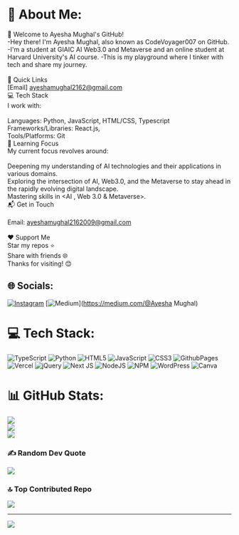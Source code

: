 # 💫 About Me:
👋 Welcome to Ayesha Mughal's GitHub!<br>-Hey there! I'm Ayesha Mughal, also known as CodeVoyager007 on GitHub. -I'm a student at GIAIC AI Web3.0 and Metaverse and an online student at Harvard University's AI course. -This is my playground where I tinker with tech and share my journey.<br><br>🌟 Quick Links<br>[Email] ayeshamughal2162@gmail.com<br>💻 Tech Stack<br>I work with:<br><br>Languages: Python, JavaScript, HTML/CSS, Typescript<br>Frameworks/Libraries: React.js,<br>Tools/Platforms: Git<br>🎯 Learning Focus<br>My current focus revolves around:<br><br>Deepening my understanding of AI technologies and their applications in various domains.<br>Exploring the intersection of AI, Web3.0, and the Metaverse to stay ahead in the rapidly evolving digital landscape.<br>Mastering skills in <AI , Web 3.0 & Metaverse>.<br>📬 Get in Touch<br><br>Email: ayeshamughal2162009@gmail.com<br><br>❤️ Support Me<br>Star my repos ⭐<br>Share with friends 🌐<br>Thanks for visiting! 😊


## 🌐 Socials:
[![Instagram](https://img.shields.io/badge/Instagram-%23E4405F.svg?logo=Instagram&logoColor=white)](https://instagram.com/Ayesha_Techadventures) [![Medium](https://img.shields.io/badge/Medium-12100E?logo=medium&logoColor=white)](https://medium.com/@Ayesha Mughal) 

# 💻 Tech Stack:
![TypeScript](https://img.shields.io/badge/typescript-%23007ACC.svg?style=for-the-badge&logo=typescript&logoColor=white) ![Python](https://img.shields.io/badge/python-3670A0?style=for-the-badge&logo=python&logoColor=ffdd54) ![HTML5](https://img.shields.io/badge/html5-%23E34F26.svg?style=for-the-badge&logo=html5&logoColor=white) ![JavaScript](https://img.shields.io/badge/javascript-%23323330.svg?style=for-the-badge&logo=javascript&logoColor=%23F7DF1E) ![CSS3](https://img.shields.io/badge/css3-%231572B6.svg?style=for-the-badge&logo=css3&logoColor=white) ![GithubPages](https://img.shields.io/badge/github%20pages-121013?style=for-the-badge&logo=github&logoColor=white) ![Vercel](https://img.shields.io/badge/vercel-%23000000.svg?style=for-the-badge&logo=vercel&logoColor=white) ![jQuery](https://img.shields.io/badge/jquery-%230769AD.svg?style=for-the-badge&logo=jquery&logoColor=white) ![Next JS](https://img.shields.io/badge/Next-black?style=for-the-badge&logo=next.js&logoColor=white) ![NodeJS](https://img.shields.io/badge/node.js-6DA55F?style=for-the-badge&logo=node.js&logoColor=white) ![NPM](https://img.shields.io/badge/NPM-%23CB3837.svg?style=for-the-badge&logo=npm&logoColor=white) ![WordPress](https://img.shields.io/badge/WordPress-%23117AC9.svg?style=for-the-badge&logo=WordPress&logoColor=white) ![Canva](https://img.shields.io/badge/Canva-%2300C4CC.svg?style=for-the-badge&logo=Canva&logoColor=white)
# 📊 GitHub Stats:
![](https://github-readme-stats.vercel.app/api?username=CodeVoyager007&theme=dark&hide_border=false&include_all_commits=false&count_private=false)<br/>
![](https://github-readme-streak-stats.herokuapp.com/?user=CodeVoyager007&theme=dark&hide_border=false)<br/>
![](https://github-readme-stats.vercel.app/api/top-langs/?username=CodeVoyager007&theme=dark&hide_border=false&include_all_commits=false&count_private=false&layout=compact)

### ✍️ Random Dev Quote
![](https://quotes-github-readme.vercel.app/api?type=horizontal&theme=dark)

### 🔝 Top Contributed Repo
![](https://github-contributor-stats.vercel.app/api?username=CodeVoyager007&limit=5&theme=dark&combine_all_yearly_contributions=true)

---
[![](https://visitcount.itsvg.in/api?id=CodeVoyager007&icon=7&color=0)](https://visitcount.itsvg.in)

<!-- Proudly created with GPRM ( https://gprm.itsvg.in ) -->
